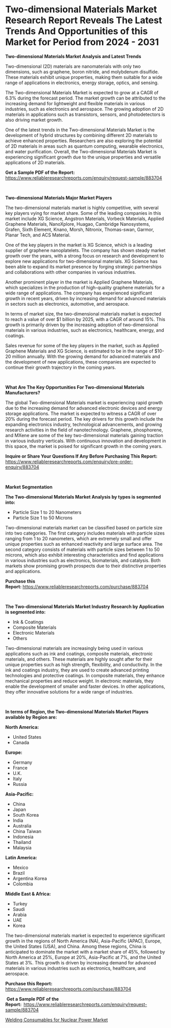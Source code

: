 <p><h1>Two-dimensional Materials Market Research Report Reveals The Latest Trends And Opportunities of this Market for Period from 2024 - 2031</h1></p><p><strong>Two-dimensional Materials Market Analysis and Latest Trends</strong></p>
<p><p>Two-dimensional (2D) materials are nanomaterials with only two dimensions, such as graphene, boron nitride, and molybdenum disulfide. These materials exhibit unique properties, making them suitable for a wide range of applications in electronics, energy storage, optics, and sensing.</p><p>The Two-dimensional Materials Market is expected to grow at a CAGR of 6.3% during the forecast period. The market growth can be attributed to the increasing demand for lightweight and flexible materials in various industries, such as electronics and aerospace. The growing adoption of 2D materials in applications such as transistors, sensors, and photodetectors is also driving market growth.</p><p>One of the latest trends in the Two-dimensional Materials Market is the development of hybrid structures by combining different 2D materials to achieve enhanced properties. Researchers are also exploring the potential of 2D materials in areas such as quantum computing, wearable electronics, and water purification. Overall, the Two-dimensional Materials Market is experiencing significant growth due to the unique properties and versatile applications of 2D materials.</p></p>
<p><strong>Get a Sample PDF of the Report:&nbsp;</strong> <a href="https://www.reliableresearchreports.com/enquiry/request-sample/883704">https://www.reliableresearchreports.com/enquiry/request-sample/883704</a></p>
<p>&nbsp;</p>
<p><strong>Two-dimensional Materials Major Market Players</strong></p>
<p><p>The two-dimensional materials market is highly competitive, with several key players vying for market share. Some of the leading companies in this market include XG Science, Angstron Materials, Vorbeck Materials, Applied Graphene Materials, NanoXplore, Huagao, Cambridge Nanosystems, Grafen, Sixth Element, Knano, Morsh, Nitronix, Thomas-swan, Garmor, Planar Tech, and ACS Material.</p><p>One of the key players in the market is XG Science, which is a leading supplier of graphene nanoplatelets. The company has shown steady market growth over the years, with a strong focus on research and development to explore new applications for two-dimensional materials. XG Science has been able to expand its market presence by forging strategic partnerships and collaborations with other companies in various industries.</p><p>Another prominent player in the market is Applied Graphene Materials, which specializes in the production of high-quality graphene materials for a wide range of applications. The company has experienced significant growth in recent years, driven by increasing demand for advanced materials in sectors such as electronics, automotive, and aerospace.</p><p>In terms of market size, the two-dimensional materials market is expected to reach a value of over $1 billion by 2025, with a CAGR of around 15%. This growth is primarily driven by the increasing adoption of two-dimensional materials in various industries, such as electronics, healthcare, energy, and coatings.</p><p>Sales revenue for some of the key players in the market, such as Applied Graphene Materials and XG Science, is estimated to be in the range of $10-20 million annually. With the growing demand for advanced materials and the development of new applications, these companies are expected to continue their growth trajectory in the coming years.</p></p>
<p>&nbsp;</p>
<p><strong>What Are The Key Opportunities For Two-dimensional Materials Manufacturers?</strong></p>
<p><p>The global Two-dimensional Materials market is experiencing rapid growth due to the increasing demand for advanced electronic devices and energy storage applications. The market is expected to witness a CAGR of over 20% during the forecast period. The key drivers for this growth include the expanding electronics industry, technological advancements, and growing research activities in the field of nanotechnology. Graphene, phosphorene, and MXene are some of the key two-dimensional materials gaining traction in various industry verticals. With continuous innovation and development in this space, the market is poised for significant growth in the coming years.</p></p>
<p><strong>Inquire or Share Your Questions If Any Before Purchasing This Report:</strong> <a href="https://www.reliableresearchreports.com/enquiry/pre-order-enquiry/883704">https://www.reliableresearchreports.com/enquiry/pre-order-enquiry/883704</a></p>
<p>&nbsp;</p>
<p><strong>Market Segmentation</strong></p>
<p><strong>The Two-dimensional Materials Market Analysis by types is segmented into:</strong></p>
<p><ul><li>Particle Size 1 to 20 Nanometers</li><li>Particle Size 1 to 50 Microns</li></ul></p>
<p><p>Two-dimensional materials market can be classified based on particle size into two categories. The first category includes materials with particle sizes ranging from 1 to 20 nanometers, which are extremely small and offer unique properties such as enhanced reactivity and large surface area. The second category consists of materials with particle sizes between 1 to 50 microns, which also exhibit interesting characteristics and find applications in various industries such as electronics, biomaterials, and catalysis. Both markets show promising growth prospects due to their distinctive properties and applications.</p></p>
<p><strong>Purchase this Report:&nbsp;</strong><a href="https://www.reliableresearchreports.com/purchase/883704">https://www.reliableresearchreports.com/purchase/883704</a></p>
<p>&nbsp;</p>
<p><strong>The Two-dimensional Materials Market Industry Research by Application is segmented into:</strong></p>
<p><ul><li>Ink & Coatings</li><li>Composite Materials</li><li>Electronic Materials</li><li>Others</li></ul></p>
<p><p>Two-dimensional materials are increasingly being used in various applications such as ink and coatings, composite materials, electronic materials, and others. These materials are highly sought after for their unique properties such as high strength, flexibility, and conductivity. In the ink and coatings industry, they are used to create advanced printing technologies and protective coatings. In composite materials, they enhance mechanical properties and reduce weight. In electronic materials, they enable the development of smaller and faster devices. In other applications, they offer innovative solutions for a wide range of industries.</p></p>
<p>&nbsp;</p>
<p><strong>In terms of Region, the Two-dimensional Materials Market Players available by Region are:</strong></p>
<p>
    <p> <strong> North America: </strong>
        <ul>
            <li>United States</li>
            <li>Canada</li>
        </ul>
        </p> 
    <p> <strong> Europe: </strong>
        <ul>
            <li>Germany</li>
            <li>France</li>
            <li>U.K.</li>
            <li>Italy</li>
            <li>Russia</li>
        </ul>
        </p> 
    <p> <strong> Asia-Pacific: </strong>
        <ul>
            <li>China</li>
            <li>Japan</li>
            <li>South Korea</li>
            <li>India</li>
            <li>Australia</li>
            <li>China Taiwan</li>
            <li>Indonesia</li>
            <li>Thailand</li>
            <li>Malaysia</li>
        </ul>
        </p> 
    <p> <strong> Latin America: </strong>
        <ul>
            <li>Mexico</li>
            <li>Brazil</li>
            <li>Argentina Korea</li>
            <li>Colombia</li>
        </ul>
        </p> 
    <p> <strong> Middle East & Africa: </strong>
        <ul>
            <li>Turkey</li>
            <li>Saudi</li>
            <li>Arabia</li>
            <li>UAE</li>
            <li>Korea</li>
        </ul>
    </p>
    </p>
<p><p>The two-dimensional materials market is expected to experience significant growth in the regions of North America (NA), Asia-Pacific (APAC), Europe, the United States (USA), and China. Among these regions, China is anticipated to dominate the market with a market share of 45%, followed by North America at 25%, Europe at 20%, Asia-Pacific at 7%, and the United States at 3%. This growth is driven by increasing demand for advanced materials in various industries such as electronics, healthcare, and aerospace.</p></p>
<p><strong>Purchase this Report: </strong><a href="https://www.reliableresearchreports.com/purchase/883704">https://www.reliableresearchreports.com/purchase/883704</a></p>
<p>&nbsp;<strong>Get a Sample PDF of the Report:&nbsp;&nbsp;</strong><a href="https://www.reliableresearchreports.com/enquiry/request-sample/883704">https://www.reliableresearchreports.com/enquiry/request-sample/883704</a></p>
<p><strong></strong></p>
<p><p><a href="https://forested-sushi-9b0.notion.site/Welding-Consumables-for-Nuclear-Power-Market-Size-Growing-and-Forecasted-for-period-from-2024-2031-f2b9840254b245cf8a4279d2e6dab5fe">Welding Consumables for Nuclear Power Market</a></p></p>
